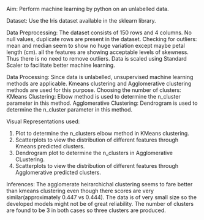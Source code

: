 Aim:
  Perform machine learning by python on an unlabelled data.

Dataset:
  Use the Iris dataset available in the sklearn library.

Data Preprocessing:
  The dataset consists of 150 rows and 4 columns.
  No null values, duplicate rows are present in the dataset.
  Checking for outliers:
    mean and median seem to show no huge variation except maybe petal length (cm).
    all the features are showing acceptable levels of skewness.
    Thus there is no need to remove outliers.
  Data is scaled using Standard Scaler to facilitate better machine learning.

Data Processing:
  Since data is unlabelled, unsupervised machine learning methods are applicable. 
  Kmeans clustering and Agglomerative clustering methods are used for this purpose.
  Choosing the number of clusters:
    KMeans Clustering: Elbow method is used to determine the n_cluster parameter in this method.
    Agglomerative Clustering: Dendrogram is used to determine the n_cluster parameter in this method.

Visual Representations used:
  1. Plot to determine the n_clusters elbow method in KMeans clustering.
  2. Scatterplots to view the distribution of different features through Kmeans predicted clusters.
  3. Dendrogram plot to determine the n_clusters in Agglomerative CLustering.
  4. Scatterplots to view the distribution of different features through Agglomerative predicted clusters.


Inferences:
  The agglomerate heirarchichal clustering seems to fare better than kmeans clustering even though there scores are very similar(approximately 0.447 vs 0.444). 
  The data is of very small size so the developed models might not be of great reliability. 
  The number of clusters are found to be 3 in both cases so three clusters are produced.

